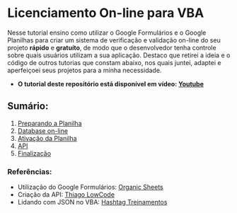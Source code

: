 # Licenciamento On-line para VBA
Nesse tutorial ensino como utilizar o Google Formulários e o Google Planilhas para criar um sistema de verificação e validação on-line do seu projeto **rápido** e **gratuíto**, de modo que o desenvolvedor tenha controle sobre quais usuários utilizam a sua aplicação. Destaco que retirei a ideia e o código de outros tutorias que constam abaixo, nos quais juntei, adaptei e aperfeiçoei seus projetos para a minha necessidade.

* **O tutorial deste repositório está disponível em vídeo: [Youtube]()**

## Sumário:
1. [Preparando a Planilha](/1-%20Preparando%20a%20Planilha.md)
2. [Database on-line](/2-%20Database%20online.md)
3. [Ativação da Planilha](/3-%20Ativação%20da%20Planilha.md)
4. [API](/4-%20API.md)
5. [Finalização](/5-%20Finalização.md)

### Referências:
* Utilização do Google Formulários: [Organic Sheets](https://www.youtube.com/@OrganicSheets)
* Criação da API: [Thiago LowCode](https://www.youtube.com/@ThiagoLowCode)
* Lidando com JSON no VBA: [Hashtag Treinamentos](https://www.youtube.com/@HashtagTreinamentos)